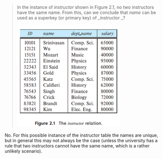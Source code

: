 > In the instance of _instructor_ shown in Figure 2.1, no two instructors have the same name. From this, can we conclude that _name_ can be used as a superkey (or primary key) of _instructor _?
>
> ![1693576261005](image/2.4/1693576261005.png)

No. For this possible instance of the instructor table the names are unique, but in general this may not always be the case (unless the university has a
rule that two instructors cannot have the same name, which is a rather unlikely scenario).
